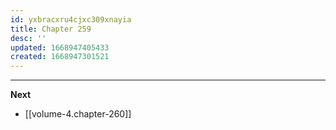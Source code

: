 ```yaml
---
id: yxbracxru4cjxc309xnayia
title: Chapter 259
desc: ''
updated: 1668947405433
created: 1668947301521
---
```




____

**Next**
* [[volume-4.chapter-260]]